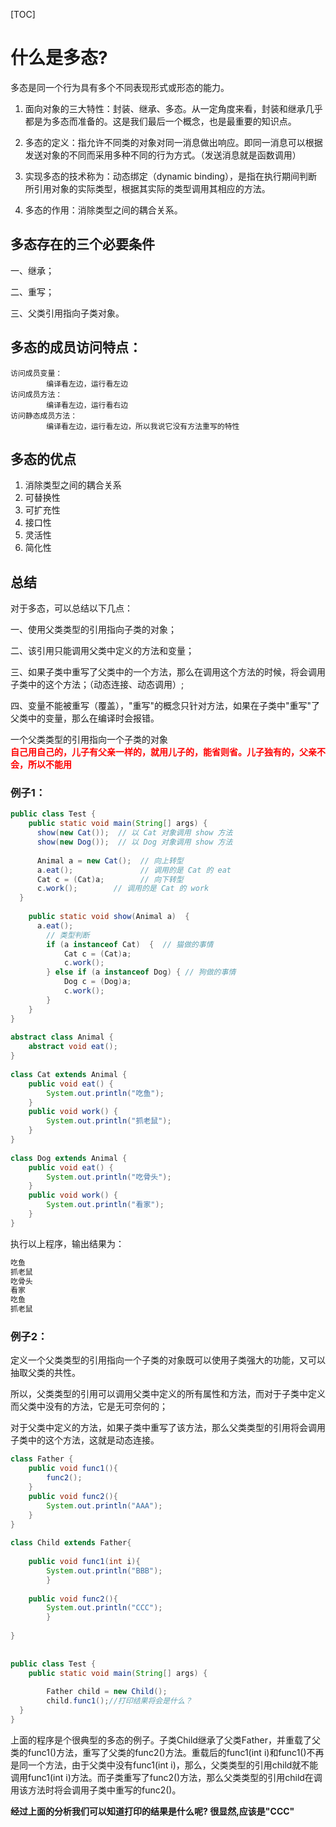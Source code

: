 [TOC]
# 什么是多态?

多态是同一个行为具有多个不同表现形式或形态的能力。

1. 面向对象的三大特性：封装、继承、多态。从一定角度来看，封装和继承几乎都是为多态而准备的。这是我们最后一个概念，也是最重要的知识点。
 
2. 多态的定义：指允许不同类的对象对同一消息做出响应。即同一消息可以根据发送对象的不同而采用多种不同的行为方式。（发送消息就是函数调用）
  
3. 实现多态的技术称为：动态绑定（dynamic binding），是指在执行期间判断所引用对象的实际类型，根据其实际的类型调用其相应的方法。
  
4. 多态的作用：消除类型之间的耦合关系。

## 多态存在的三个必要条件
一、继承；

二、重写；

三、父类引用指向子类对象。

## 多态的成员访问特点：
    访问成员变量：
            编译看左边，运行看左边
    访问成员方法：
            编译看左边，运行看右边
    访问静态成员方法：
            编译看左边，运行看左边，所以我说它没有方法重写的特性

## 多态的优点
1. 消除类型之间的耦合关系
2. 可替换性
3. 可扩充性
4. 接口性
5. 灵活性
6. 简化性

## 总结
对于多态，可以总结以下几点：

一、使用父类类型的引用指向子类的对象；

二、该引用只能调用父类中定义的方法和变量；

三、如果子类中重写了父类中的一个方法，那么在调用这个方法的时候，将会调用子类中的这个方法；（动态连接、动态调用）;

四、变量不能被重写（覆盖），"重写"的概念只针对方法，如果在子类中"重写"了父类中的变量，那么在编译时会报错。

一个父类类型的引用指向一个子类的对象<br>
**<font color="red">自己用自己的，儿子有父亲一样的，就用儿子的，能省则省。儿子独有的，父亲不会，所以不能用</font>**

### 例子1：
```Java
public class Test {
    public static void main(String[] args) {
      show(new Cat());  // 以 Cat 对象调用 show 方法
      show(new Dog());  // 以 Dog 对象调用 show 方法
                
      Animal a = new Cat();  // 向上转型  
      a.eat();               // 调用的是 Cat 的 eat
      Cat c = (Cat)a;        // 向下转型  
      c.work();        // 调用的是 Cat 的 work
  }  
            
    public static void show(Animal a)  {
      a.eat();  
        // 类型判断
        if (a instanceof Cat)  {  // 猫做的事情 
            Cat c = (Cat)a;  
            c.work();  
        } else if (a instanceof Dog) { // 狗做的事情 
            Dog c = (Dog)a;  
            c.work();  
        }  
    }  
}
 
abstract class Animal {  
    abstract void eat();  
}  
  
class Cat extends Animal {  
    public void eat() {  
        System.out.println("吃鱼");  
    }  
    public void work() {  
        System.out.println("抓老鼠");  
    }  
}  
  
class Dog extends Animal {  
    public void eat() {  
        System.out.println("吃骨头");  
    }  
    public void work() {  
        System.out.println("看家");  
    }  
}
```

执行以上程序，输出结果为：
```Java
吃鱼
抓老鼠
吃骨头
看家
吃鱼
抓老鼠
```


### 例子2：

定义一个父类类型的引用指向一个子类的对象既可以使用子类强大的功能，又可以抽取父类的共性。

所以，父类类型的引用可以调用父类中定义的所有属性和方法，而对于子类中定义而父类中没有的方法，它是无可奈何的；

对于父类中定义的方法，如果子类中重写了该方法，那么父类类型的引用将会调用子类中的这个方法，这就是动态连接。

```java
class Father {
	public void func1(){
		func2();
	} 
	public void func2(){
		System.out.println("AAA");
	}
}
 
class Child extends Father{
	
	public void func1(int i){
		System.out.println("BBB");
		} 
	
	public void func2(){
		System.out.println("CCC");
		}
	
}
 
 
public class Test {
	public static void main(String[] args) {
		
		Father child = new Child();
		child.func1();//打印结果将会是什么？
  }
}
```

上面的程序是个很典型的多态的例子。子类Child继承了父类Father，并重载了父类的func1()方法，重写了父类的func2()方法。重载后的func1(int i)和func1()不再是同一个方法，由于父类中没有func1(int i)，那么，父类类型的引用child就不能调用func1(int i)方法。而子类重写了func2()方法，那么父类类型的引用child在调用该方法时将会调用子类中重写的func2()。

**经过上面的分析我们可以知道打印的结果是什么呢? 很显然,应该是"CCC"**